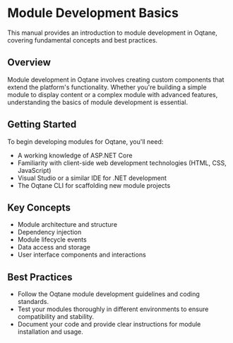 # Module Development Basics

This manual provides an introduction to module development in Oqtane, covering fundamental concepts and best practices.

## Overview

Module development in Oqtane involves creating custom components that extend the platform's functionality. Whether you're building a simple module to display content or a complex module with advanced features, understanding the basics of module development is essential.

## Getting Started

To begin developing modules for Oqtane, you'll need:

- A working knowledge of ASP.NET Core
- Familiarity with client-side web development technologies (HTML, CSS, JavaScript)
- Visual Studio or a similar IDE for .NET development
- The Oqtane CLI for scaffolding new module projects

## Key Concepts

- Module architecture and structure
- Dependency injection
- Module lifecycle events
- Data access and storage
- User interface components and interactions

## Best Practices

- Follow the Oqtane module development guidelines and coding standards.
- Test your modules thoroughly in different environments to ensure compatibility and stability.
- Document your code and provide clear instructions for module installation and usage.
